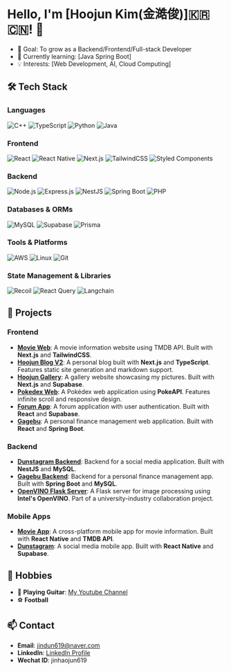 # Hello, I'm [Hoojun Kim(金澔俊)]🇰🇷🇨🇳! 👋

- 🎯 Goal: To grow as a Backend/Frontend/Full-stack Developer
- 🌱 Currently learning: [Java Spring Boot]
- 💡 Interests: [Web Development, AI, Cloud Computing]

## 🛠️ Tech Stack

### Languages

![C++](https://img.shields.io/badge/C%2B%2B-00599C?style=for-the-badge&logo=c%2B%2B&logoColor=white)
![TypeScript](https://img.shields.io/badge/TypeScript-3178C6?style=for-the-badge&logo=typescript&logoColor=white)
![Python](https://img.shields.io/badge/Python-3776AB?style=for-the-badge&logo=python&logoColor=white)
![Java](https://img.shields.io/badge/Java-ED8B00?style=for-the-badge&logo=openjdk&logoColor=white)

### Frontend

![React](https://img.shields.io/badge/React-61DAFB?style=for-the-badge&logo=react&logoColor=black)
![React Native](https://img.shields.io/badge/React_Native-61DAFB?style=for-the-badge&logo=react&logoColor=black)
![Next.js](https://img.shields.io/badge/Next.js-000000?style=for-the-badge&logo=next.js&logoColor=white)
![TailwindCSS](https://img.shields.io/badge/TailwindCSS-06B6D4?style=for-the-badge&logo=tailwindcss&logoColor=white)
![Styled Components](https://img.shields.io/badge/Styled_Components-DB7093?style=for-the-badge&logo=styled-components&logoColor=white)

### Backend

![Node.js](https://img.shields.io/badge/Node.js-339933?style=for-the-badge&logo=node.js&logoColor=white)
![Express.js](https://img.shields.io/badge/Express.js-000000?style=for-the-badge&logo=express&logoColor=white)
![NestJS](https://img.shields.io/badge/NestJS-E0234E?style=for-the-badge&logo=nestjs&logoColor=white)
![Spring Boot](https://img.shields.io/badge/Spring_Boot-6DB33F?style=for-the-badge&logo=spring&logoColor=white)
![PHP](https://img.shields.io/badge/PHP-777BB4?style=for-the-badge&logo=php&logoColor=white)

### Databases & ORMs

![MySQL](https://img.shields.io/badge/MySQL-4479A1?style=for-the-badge&logo=mysql&logoColor=white)
![Supabase](https://img.shields.io/badge/Supabase-3ECF8E?style=for-the-badge&logo=supabase&logoColor=white)
![Prisma](https://img.shields.io/badge/Prisma-3982CE?style=for-the-badge&logo=prisma&logoColor=white)

### Tools & Platforms

![AWS](https://img.shields.io/badge/AWS-FF9900?style=for-the-badge&logo=amazon-aws&logoColor=white)
![Linux](https://img.shields.io/badge/Linux-FCC624?style=for-the-badge&logo=linux&logoColor=black)
![Git](https://img.shields.io/badge/Git-F05032?style=for-the-badge&logo=git&logoColor=white)

### State Management & Libraries

![Recoil](https://img.shields.io/badge/Recoil-3578E5?style=for-the-badge&logo=recoil&logoColor=white)
![React Query](https://img.shields.io/badge/React_Query-FF4154?style=for-the-badge&logo=react-query&logoColor=white)
![Langchain](https://img.shields.io/badge/Langchain-000000?style=for-the-badge)

## 🚀 Projects

### Frontend

- **[Movie Web](https://github.com/jindun619/movie-web)**: A movie information website using TMDB API. Built with **Next.js** and **TailwindCSS**.
- **[Hoojun Blog V2](https://github.com/jindun619/hoojun-blog-v2)**: A personal blog built with **Next.js** and **TypeScript**. Features static site generation and markdown support.
- **[Hoojun Gallery](https://github.com/jindun619/hoojun-gallery)**: A gallery website showcasing my pictures. Built with **Next.js** and **Supabase**.
- **[Pokedex Web](https://github.com/jindun619/pokedex-web)**: A Pokédex web application using **PokeAPI**. Features infinite scroll and responsive design.
- **[Forum App](https://github.com/jindun619/forum-app)**: A forum application with user authentication. Built with **React** and **Supabase**.
- **[Gagebu](https://github.com/jindun619/gagebu)**: A personal finance management web application. Built with **React** and **Spring Boot**.

### Backend

- **[Dunstagram Backend](https://github.com/jindun619/dunstagram-backend)**: Backend for a social media application. Built with **NestJS** and **MySQL**.
- **[Gagebu Backend](https://github.com/jindun619/gagebu-backend)**: Backend for a personal finance management app. Built with **Spring Boot** and **MySQL**.
- **[OpenVINO Flask Server](https://github.com/jindun619/openvino-flask-server)**: A Flask server for image processing using **Intel's OpenVINO**. Part of a university-industry collaboration project.

### Mobile Apps

- **[Movie App](https://github.com/jindun619/movie-app)**: A cross-platform mobile app for movie information. Built with **React Native** and **TMDB API**.
- **[Dunstagram](https://github.com/jindun619/dunstagram)**: A social media mobile app. Built with **React Native** and **Supabase**.

## 🎵 Hobbies

- 🎸 **Playing Guitar**: [My Youtube Channel](https://www.youtube.com/@%EA%B9%80%ED%98%B8%EC%A4%80-j3y)
- ⚽ **Football**

## 📫 Contact

- **Email**: jindun619@naver.com
- **LinkedIn**: [LinkedIn Profile](https://www.linkedin.com/in/%ED%98%B8%EC%A4%80-%EA%B9%80-3b389532b/)
- **Wechat ID**: jinhaojun619
